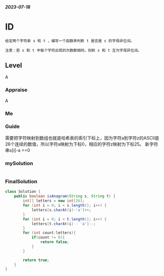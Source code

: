 ##### 2023-07-18
# ID
```
给定两个字符串 s 和 t ，编写一个函数来判断 t 是否是 s 的字母异位词。

注意：若 s 和 t 中每个字符出现的次数都相同，则称 s 和 t 互为字母异位词。
```
## Level
A
### Appraise
A
### Me



### Guide
需要把字符映射到数组也就是哈希表的索引下标上，因为字符a到字符z的ASCII是26个连续的数值，所以字符a映射为下标0，相应的字符z映射为下标25。
新字符串s[i]-a ==0

### mySolution
```java

```
### FinalSolution
```java
class Solution {
    public boolean isAnagram(String s, String t) {
        int[] letters = new int[26];
        for (int i = 0; i < s.length(); i++) {
            letters[s.charAt(i)-'a']++;
        }
        for (int i = 0; i < t.length(); i++) {
            letters[t.charAt(i) - 'a']--;
        }
        for (int count:letters){
            if(count != 0){
                return false;
            }
        }

        return true;
    }
}
```
